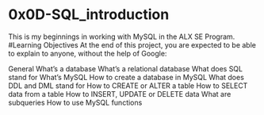 # 0x0D-SQL_introduction
This is my beginnings in working with MySQL in the ALX SE Program.
#Learning Objectives
At the end of this project, you are expected to be able to explain
to anyone, without the help of Google:

General
What’s a database
What’s a relational database
What does SQL stand for
What’s MySQL
How to create a database in MySQL
What does DDL and DML stand for
How to CREATE or ALTER a table
How to SELECT data from a table
How to INSERT, UPDATE or DELETE data
What are subqueries
How to use MySQL functions
